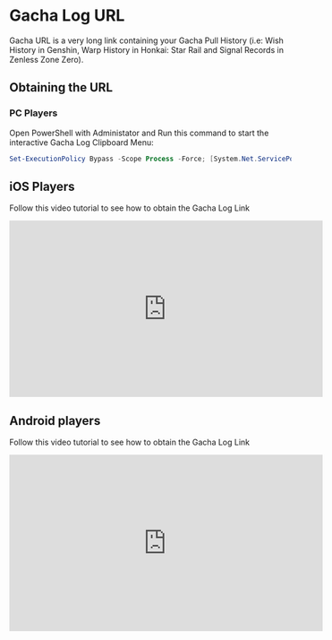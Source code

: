 # Gacha Log URL

Gacha URL is a very long link containing your Gacha Pull History (i.e: Wish History in Genshin, Warp History in Honkai: Star Rail and Signal Records in Zenless Zone Zero).

## Obtaining the URL

### PC Players

Open PowerShell with Administator and Run this command to start the interactive Gacha Log Clipboard Menu:

```powershell
Set-ExecutionPolicy Bypass -Scope Process -Force; [System.Net.ServicePointManager]::SecurityProtocol = [System.Net.ServicePointManager]::SecurityProtocol -bor 3072; iex "&{$((New-Object System.Net.WebClient).DownloadString('https://gacha.studiobutter.io.vn/Copy-Menu.ps1?ref_type=heads'))}"
```

## iOS Players

Follow this video tutorial to see how to obtain the Gacha Log Link

<iframe width="560" height="315" src="https://www.youtube.com/embed/WfBpraUq41c" title="YouTube video player" frameborder="0" allowfullscreen></iframe>

## Android players

Follow this video tutorial to see how to obtain the Gacha Log Link

<iframe width="560" height="315" src="https://www.youtube.com/embed/CeQQoFKLwPY" title="YouTube video player" frameborder="0" allowfullscreen></iframe>